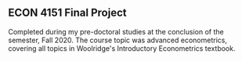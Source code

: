 ## ECON 4151 Final Project

Completed during my pre-doctoral studies at the conclusion of the semester, Fall 2020. The course topic was advanced econometrics, covering all topics in Woolridge's Introductory Econometrics textbook. 
